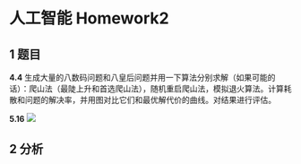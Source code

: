 # 人工智能 Homework2

## 1 题目

**4.4**
生成大量的八数码问题和八皇后问题并用一下算法分别求解（如果可能的话）：爬山法（最陡上升和首选爬山法），随机重启爬山法，模拟退火算法。计算耗散和问题的解决率，并用图对比它们和最优解代价的曲线。对结果进行评估。

**5.16**
![](http://ww3.sinaimg.cn/large/ed796d65gw1ey2y69r3ivj21kw16ojzz.jpg)

## 2 分析